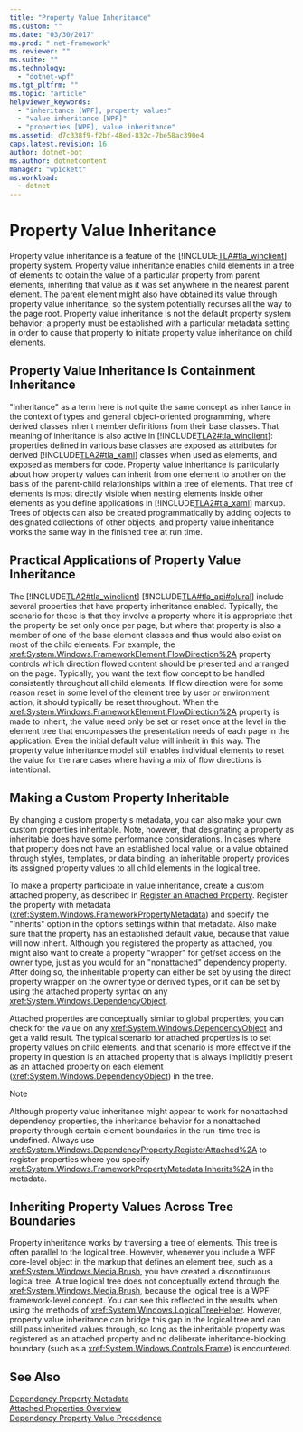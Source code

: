 ```yaml
---
title: "Property Value Inheritance"
ms.custom: ""
ms.date: "03/30/2017"
ms.prod: ".net-framework"
ms.reviewer: ""
ms.suite: ""
ms.technology: 
  - "dotnet-wpf"
ms.tgt_pltfrm: ""
ms.topic: "article"
helpviewer_keywords: 
  - "inheritance [WPF], property values"
  - "value inheritance [WPF]"
  - "properties [WPF], value inheritance"
ms.assetid: d7c338f9-f2bf-48ed-832c-7be58ac390e4
caps.latest.revision: 16
author: dotnet-bot
ms.author: dotnetcontent
manager: "wpickett"
ms.workload: 
  - dotnet
---
```

# Property Value Inheritance
Property value inheritance is a feature of the [!INCLUDE[TLA#tla_winclient](../../../../includes/tlasharptla-winclient-md.md)] property system. Property value inheritance enables child elements in a tree of elements to obtain the value of a particular property from parent elements, inheriting that value as it was set anywhere in the nearest parent element. The parent element might also have obtained its value through property value inheritance, so the system potentially recurses all the way to the page root. Property value inheritance is not the default property system behavior; a property must be established with a particular metadata setting in order to cause that property to initiate property value inheritance on child elements.  
  

  
<a name="Property_Value_Inheritance_is_Containment_Inheritance"></a>   
## Property Value Inheritance Is Containment Inheritance  
 "Inheritance" as a term here is not quite the same concept as inheritance in the context of types and general object-oriented programming, where derived classes inherit member definitions from their base classes. That meaning of inheritance is also active in [!INCLUDE[TLA2#tla_winclient](../../../../includes/tla2sharptla-winclient-md.md)]: properties defined in various base classes are exposed as attributes for derived [!INCLUDE[TLA2#tla_xaml](../../../../includes/tla2sharptla-xaml-md.md)] classes when used as elements, and exposed as members for code. Property value inheritance is particularly about how property values can inherit from one element to another on the basis of the parent-child relationships within a tree of elements. That tree of elements is most directly visible when nesting elements inside other elements as you define applications in [!INCLUDE[TLA2#tla_xaml](../../../../includes/tla2sharptla-xaml-md.md)] markup. Trees of objects can also be created programmatically by adding objects to designated collections of other objects, and property value inheritance works the same way in the finished tree at run time.  
  
<a name="Practical_Applications_of_Property_Value_Inheritance"></a>   
## Practical Applications of Property Value Inheritance  
 The [!INCLUDE[TLA2#tla_winclient](../../../../includes/tla2sharptla-winclient-md.md)] [!INCLUDE[TLA#tla_api#plural](../../../../includes/tlasharptla-apisharpplural-md.md)] include several properties that have property inheritance enabled. Typically, the scenario for these is that they involve a property where it is appropriate that the property be set only once per page, but where that property is also a member of one of the base element classes and thus would also exist on most of the child elements. For example, the <xref:System.Windows.FrameworkElement.FlowDirection%2A> property controls which direction flowed content should be presented and arranged on the page. Typically, you want the text flow concept to be handled consistently throughout all child elements. If flow direction were for some reason reset in some level of the element tree by user or environment action, it should typically be reset throughout. When the <xref:System.Windows.FrameworkElement.FlowDirection%2A> property is made to inherit, the value need only be set or reset once at the level in the element tree that encompasses the presentation needs of each page in the application. Even the initial default value will inherit in this way. The property value inheritance model still enables individual elements to reset the value for the rare cases where having a mix of flow directions is intentional.  
  
<a name="Making_a_Custom_Property_Inheritable"></a>   
## Making a Custom Property Inheritable  
 By changing a custom property's metadata, you can also make your own custom properties inheritable. Note, however, that designating a property as inheritable does have some performance considerations. In cases where that property does not have an established local value, or a value obtained through styles, templates, or data binding, an inheritable property provides its assigned property values to all child elements in the logical tree.  
  
 To make a property participate in value inheritance, create a custom attached property, as described in [Register an Attached Property](../../../../docs/framework/wpf/advanced/how-to-register-an-attached-property.md). Register the property with metadata (<xref:System.Windows.FrameworkPropertyMetadata>) and specify the "Inherits" option in the options settings within that metadata. Also make sure that the property has an established default value, because that value will now inherit. Although you registered the property as attached, you might also want to create a property "wrapper" for get/set access on the owner type, just as you would for an "nonattached" dependency property. After doing so, the inheritable property can either be set by using the direct property wrapper on the owner type or derived types, or it can be set by using the attached property syntax on any <xref:System.Windows.DependencyObject>.  
  
 Attached properties are conceptually similar to global properties; you can check for the value on any <xref:System.Windows.DependencyObject> and get a valid result. The typical scenario for attached properties is to set property values on child elements, and that scenario is more effective if the property in question is an attached property that is always implicitly present as an attached property on each element (<xref:System.Windows.DependencyObject>) in the tree.  
  
> [!NOTE]
>  Although property value inheritance might appear to work for nonattached dependency properties, the inheritance behavior for a nonattached property through certain element boundaries in the run-time tree is undefined. Always use <xref:System.Windows.DependencyProperty.RegisterAttached%2A> to register properties where you specify <xref:System.Windows.FrameworkPropertyMetadata.Inherits%2A> in the metadata.  
  
<a name="InheritanceContext"></a>   
## Inheriting Property Values Across Tree Boundaries  
 Property inheritance works by traversing a tree of elements. This tree is often parallel to the logical tree. However, whenever you include a WPF core-level object in the markup that defines an element tree, such as a <xref:System.Windows.Media.Brush>, you have created a discontinuous logical tree. A true logical tree does not conceptually extend through the <xref:System.Windows.Media.Brush>, because the logical tree is a WPF framework-level concept. You can see this reflected in the results when using the methods of <xref:System.Windows.LogicalTreeHelper>. However, property value inheritance can bridge this gap in the logical tree and can still pass inherited values through, so long as the inheritable property was registered as an attached property and no deliberate inheritance-blocking boundary (such as a <xref:System.Windows.Controls.Frame>) is encountered.  
  
## See Also  
 [Dependency Property Metadata](../../../../docs/framework/wpf/advanced/dependency-property-metadata.md)  
 [Attached Properties Overview](../../../../docs/framework/wpf/advanced/attached-properties-overview.md)  
 [Dependency Property Value Precedence](../../../../docs/framework/wpf/advanced/dependency-property-value-precedence.md)
